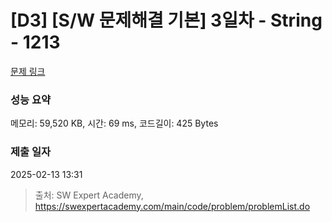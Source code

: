 # [D3] [S/W 문제해결 기본] 3일차 - String - 1213 

[문제 링크](https://swexpertacademy.com/main/code/problem/problemDetail.do?contestProbId=AV14P0c6AAUCFAYi) 

### 성능 요약

메모리: 59,520 KB, 시간: 69 ms, 코드길이: 425 Bytes

### 제출 일자

2025-02-13 13:31



> 출처: SW Expert Academy, https://swexpertacademy.com/main/code/problem/problemList.do